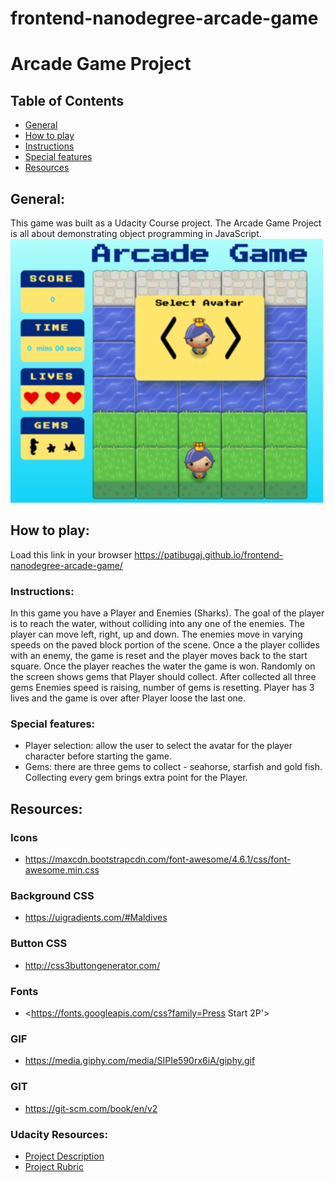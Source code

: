frontend-nanodegree-arcade-game
===============================

# Arcade Game Project

## Table of Contents

* [General](#general)
* [How to play](#how-to-play)
* [Instructions](#instructions)
* [Special features](#special-features)
* [Resources](#resources)

## General:

This game was built as a Udacity Course project. The Arcade Game Project is all about demonstrating object programming in JavaScript.
![Game Screen](images/screen.png "screen")

## How to play:

Load this link in your browser https://patibugaj.github.io/frontend-nanodegree-arcade-game/

### Instructions:

In this game you have a Player and Enemies (Sharks). The goal of the player is to reach the water, without colliding into any one of the enemies. The player can move left, right, up and down. The enemies move in varying speeds on the paved block portion of the scene. Once a the player collides with an enemy, the game is reset and the player moves back to the start square. Once the player reaches the water the game is won.
Randomly on the screen shows gems that Player should collect. After collected all three gems Enemies speed is raising, number of gems is resetting.
Player has 3 lives and the game is over after Player loose the last one.

### Special features:

- Player selection: allow the user to select the avatar for the player character before starting the game.
- Gems: there are three gems to collect - seahorse, starfish and gold fish. Collecting every gem brings extra point for the Player.

## Resources:

### Icons

- <https://maxcdn.bootstrapcdn.com/font-awesome/4.6.1/css/font-awesome.min.css>

### Background CSS

- <https://uigradients.com/#Maldives>

### Button CSS

- <http://css3buttongenerator.com/>

### Fonts

- <https://fonts.googleapis.com/css?family=Press Start 2P'>

### GIF

- <https://media.giphy.com/media/SIPIe590rx6iA/giphy.gif>

### GIT

- <https://git-scm.com/book/en/v2>

### Udacity Resources:

- [Project Description](https://docs.google.com/document/d/1v01aScPjSWCCWQLIpFqvg3-vXLH2e8_SZQKC8jNO0Dc/pub?embedded=true)
- [Project Rubric](https://review.udacity.com/#!/projects/2696458597/rubric)
